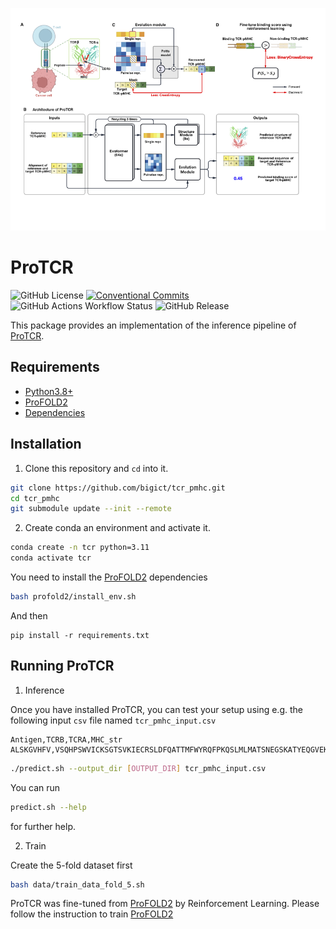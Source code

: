 ![header](assets/fig1.png)

# ProTCR

![GitHub License](https://img.shields.io/github/license/bigict/tar_pmhc)
[![Conventional Commits](https://img.shields.io/badge/Conventional%20Commits-1.0.0-yellow.svg)](https://conventionalcommits.org)
![GitHub Actions Workflow Status](https://img.shields.io/github/actions/workflow/status/bigict/tcr_pmhc/pylint.yml)
![GitHub Release](https://img.shields.io/github/v/release/bigict/tcr_pmhc)


This package provides an implementation of the inference pipeline of [ProTCR](https://github.com/bigict/tcr_pmhc). 

## Requirements

* [Python3.8+](https://www.python.org)
* [ProFOLD2](https://github.com/bigict/ProFOLD2)
* [Dependencies](https://github.com/bigict/tcr_pmhc/network/dependencies)

## Installation

1.  Clone this repository and `cd` into it.

  ```bash
  git clone https://github.com/bigict/tcr_pmhc.git
  cd tcr_pmhc
  git submodule update --init --remote
  ```

2. Create conda an environment and activate it.

  ```bash
  conda create -n tcr python=3.11
  conda activate tcr
  ```

  You need to install the [ProFOLD2](https://github.com/bigict/ProFOLD2) dependencies
  ```bash
  bash profold2/install_env.sh
  ```

  And then
  ```
  pip install -r requirements.txt 
  ```

## Running ProTCR

1. Inference

  Once you have installed ProTCR, you can test your setup using e.g. the following input `csv` file named `tcr_pmhc_input.csv`

  ```csv
  Antigen,TCRB,TCRA,MHC_str
  ALSKGVHFV,VSQHPSWVICKSGTSVKIECRSLDFQATTMFWYRQFPKQSLMLMATSNEGSKATYEQGVEKDKFLINHASLTLSTLTVTSAHPEDSSFYICSARGSSGRAEYTQYFGPGTRLTVLE,,SHSMRYFFTSVSRPGRGEPRFIAVGYVDDTQFVRFDSDAASQRMEPRAPWIEQEGPEYWDGETRKVKAHSQTHRVDLGTLRGYYNQSEAGSHTVQRMYGCDVGSDWRFLRGYHQYAYDGKDYIALKEDLRSWTAADMAAQTTKHKWEAAHVAEQLRAYLEGTCVEWLRRYLENGKETLQRTD
  ```

  ```bash
  ./predict.sh --output_dir [OUTPUT_DIR] tcr_pmhc_input.csv
  ```
  
  You can run
  ```bash
  predict.sh --help
  ```
  for further help.
  
2. Train

  Create the 5-fold dataset first
  ```bash
  bash data/train_data_fold_5.sh
  ```

  ProTCR was fine-tuned from [ProFOLD2](https://github.com/bigict/ProFOLD2) by Reinforcement Learning.
  Please follow the instruction to train [ProFOLD2](https://github.com/bigict/ProFOLD2)
